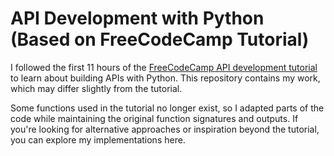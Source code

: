 # API Development with Python (Based on FreeCodeCamp Tutorial)

I followed the first 11 hours of the [FreeCodeCamp API development tutorial](https://www.youtube.com/watch?v=0sOvCWFmrtA&t=41400s) to learn about building APIs with Python. This repository contains my work, which may differ slightly from the tutorial.

Some functions used in the tutorial no longer exist, so I adapted parts of the code while maintaining the original function signatures and outputs. If you're looking for alternative approaches or inspiration beyond the tutorial, you can explore my implementations here.
